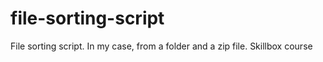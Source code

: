 # file-sorting-script
File sorting script. In my case, from a folder and a zip file. Skillbox course

